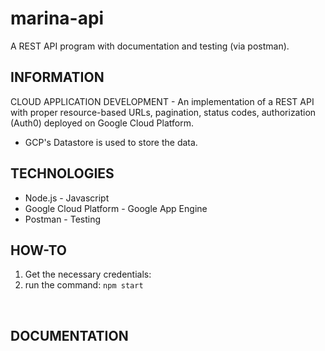 # marina-api
A  REST API program with documentation and testing (via postman).

## INFORMATION
CLOUD APPLICATION DEVELOPMENT - An implementation of a REST API with proper resource-based URLs, pagination, status codes, authorization (Auth0) deployed on Google Cloud Platform. 
<br>
* GCP's Datastore is used to store the data.

## TECHNOLOGIES
* Node.js - Javascript
* Google Cloud Platform - Google App Engine
* Postman - Testing
  
## HOW-TO
1. Get the necessary credentials:
2. run the command:
```npm start```
<br>


## DOCUMENTATION
